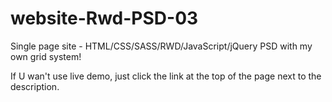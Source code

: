 # website-Rwd-PSD-03

Single page site - HTML/CSS/SASS/RWD/JavaScript/jQuery PSD with my own grid system!

If U wan't use live demo, just click the link at the top of the page next to the description.
